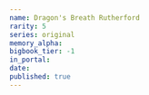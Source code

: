 ```yaml
---
name: Dragon's Breath Rutherford
rarity: 5
series: original
memory_alpha:
bigbook_tier: -1
in_portal:
date:
published: true
---
```




